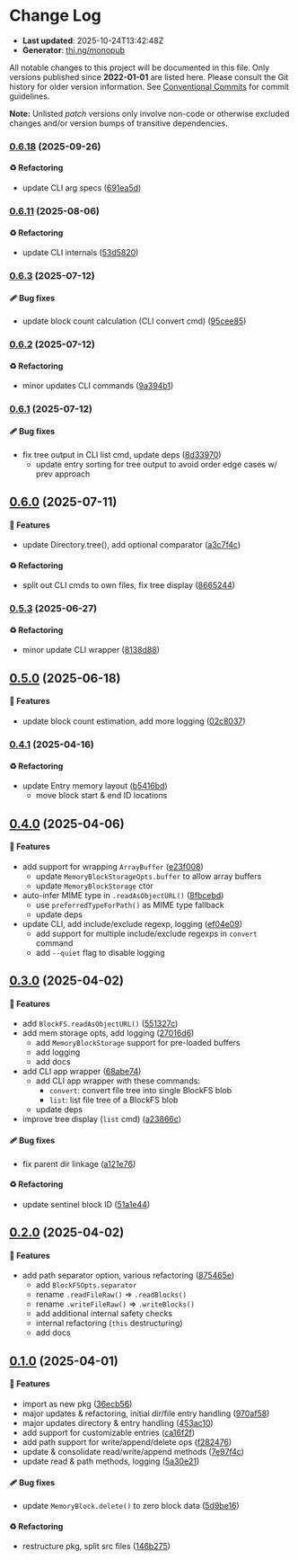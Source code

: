 # Change Log

- **Last updated**: 2025-10-24T13:42:48Z
- **Generator**: [thi.ng/monopub](https://thi.ng/monopub)

All notable changes to this project will be documented in this file.
Only versions published since **2022-01-01** are listed here.
Please consult the Git history for older version information.
See [Conventional Commits](https://conventionalcommits.org/) for commit guidelines.

**Note:** Unlisted _patch_ versions only involve non-code or otherwise excluded changes
and/or version bumps of transitive dependencies.

### [0.6.18](https://github.com/thi-ng/umbrella/tree/@thi.ng/block-fs@0.6.18) (2025-09-26)

#### ♻️ Refactoring

- update CLI arg specs ([691ea5d](https://github.com/thi-ng/umbrella/commit/691ea5d))

### [0.6.11](https://github.com/thi-ng/umbrella/tree/@thi.ng/block-fs@0.6.11) (2025-08-06)

#### ♻️ Refactoring

- update CLI internals ([53d5820](https://github.com/thi-ng/umbrella/commit/53d5820))

### [0.6.3](https://github.com/thi-ng/umbrella/tree/@thi.ng/block-fs@0.6.3) (2025-07-12)

#### 🩹 Bug fixes

- update block count calculation (CLI convert cmd) ([95cee85](https://github.com/thi-ng/umbrella/commit/95cee85))

### [0.6.2](https://github.com/thi-ng/umbrella/tree/@thi.ng/block-fs@0.6.2) (2025-07-12)

#### ♻️ Refactoring

- minor updates CLI commands ([9a394b1](https://github.com/thi-ng/umbrella/commit/9a394b1))

### [0.6.1](https://github.com/thi-ng/umbrella/tree/@thi.ng/block-fs@0.6.1) (2025-07-12)

#### 🩹 Bug fixes

- fix tree output in CLI list cmd, update deps ([8d33970](https://github.com/thi-ng/umbrella/commit/8d33970))
  - update entry sorting for tree output to avoid order edge cases w/ prev approach

## [0.6.0](https://github.com/thi-ng/umbrella/tree/@thi.ng/block-fs@0.6.0) (2025-07-11)

#### 🚀 Features

- update Directory.tree(), add optional comparator ([a3c7f4c](https://github.com/thi-ng/umbrella/commit/a3c7f4c))

#### ♻️ Refactoring

- split out CLI cmds to own files, fix tree display ([8665244](https://github.com/thi-ng/umbrella/commit/8665244))

### [0.5.3](https://github.com/thi-ng/umbrella/tree/@thi.ng/block-fs@0.5.3) (2025-06-27)

#### ♻️ Refactoring

- minor update CLI wrapper ([8138d88](https://github.com/thi-ng/umbrella/commit/8138d88))

## [0.5.0](https://github.com/thi-ng/umbrella/tree/@thi.ng/block-fs@0.5.0) (2025-06-18)

#### 🚀 Features

- update block count estimation, add more logging ([02c8037](https://github.com/thi-ng/umbrella/commit/02c8037))

### [0.4.1](https://github.com/thi-ng/umbrella/tree/@thi.ng/block-fs@0.4.1) (2025-04-16)

#### ♻️ Refactoring

- update Entry memory layout ([b5416bd](https://github.com/thi-ng/umbrella/commit/b5416bd))
  - move block start & end ID locations

## [0.4.0](https://github.com/thi-ng/umbrella/tree/@thi.ng/block-fs@0.4.0) (2025-04-06)

#### 🚀 Features

- add support for wrapping `ArrayBuffer` ([e23f008](https://github.com/thi-ng/umbrella/commit/e23f008))
  - update `MemoryBlockStorageOpts.buffer` to allow array buffers
  - update `MemoryBlockStorage` ctor
- auto-infer MIME type in `.readAsObjectURL()` ([8fbcebd](https://github.com/thi-ng/umbrella/commit/8fbcebd))
  - use `preferredTypeForPath()` as MIME type fallback
  - update deps
- update CLI, add include/exclude regexp, logging ([ef04e09](https://github.com/thi-ng/umbrella/commit/ef04e09))
  - add support for multiple include/exclude regexps in `convert` command
  - add `--quiet` flag to disable logging

## [0.3.0](https://github.com/thi-ng/umbrella/tree/@thi.ng/block-fs@0.3.0) (2025-04-02)

#### 🚀 Features

- add `BlockFS.readAsObjectURL()` ([551327c](https://github.com/thi-ng/umbrella/commit/551327c))
- add mem storage opts, add logging ([27016d6](https://github.com/thi-ng/umbrella/commit/27016d6))
  - add `MemoryBlockStorage` support for pre-loaded buffers
  - add logging
  - add docs
- add CLI app wrapper ([68abe74](https://github.com/thi-ng/umbrella/commit/68abe74))
  - add CLI app wrapper with these commands:
    - `convert`: convert file tree into single BlockFS blob
    - `list`: list file tree of a BlockFS blob
  - update deps
- improve tree display (`list` cmd) ([a23866c](https://github.com/thi-ng/umbrella/commit/a23866c))

#### 🩹 Bug fixes

- fix parent dir linkage ([a121e76](https://github.com/thi-ng/umbrella/commit/a121e76))

#### ♻️ Refactoring

- update sentinel block ID ([51a1e44](https://github.com/thi-ng/umbrella/commit/51a1e44))

## [0.2.0](https://github.com/thi-ng/umbrella/tree/@thi.ng/block-fs@0.2.0) (2025-04-02)

#### 🚀 Features

- add path separator option, various refactoring ([875465e](https://github.com/thi-ng/umbrella/commit/875465e))
  - add `BlockFSOpts.separator`
  - rename `.readFileRaw()` => `.readBlocks()`
  - rename `.writeFileRaw()` => `.writeBlocks()`
  - add additional internal safety checks
  - internal refactoring (`this` destructuring)
  - add docs

## [0.1.0](https://github.com/thi-ng/umbrella/tree/@thi.ng/block-fs@0.1.0) (2025-04-01)

#### 🚀 Features

- import as new pkg ([36ecb56](https://github.com/thi-ng/umbrella/commit/36ecb56))
- major updates & refactoring, initial dir/file entry handling ([970af58](https://github.com/thi-ng/umbrella/commit/970af58))
- major updates directory & entry handling ([453ac10](https://github.com/thi-ng/umbrella/commit/453ac10))
- add support for customizable entries ([ca16f2f](https://github.com/thi-ng/umbrella/commit/ca16f2f))
- add path support for write/append/delete ops ([f282476](https://github.com/thi-ng/umbrella/commit/f282476))
- update & consolidate read/write/append methods ([7e97f4c](https://github.com/thi-ng/umbrella/commit/7e97f4c))
- update read & path methods, logging ([5a30e21](https://github.com/thi-ng/umbrella/commit/5a30e21))

#### 🩹 Bug fixes

- update `MemoryBlock.delete()` to zero block data ([5d9be16](https://github.com/thi-ng/umbrella/commit/5d9be16))

#### ♻️ Refactoring

- restructure pkg, split src files ([146b275](https://github.com/thi-ng/umbrella/commit/146b275))
